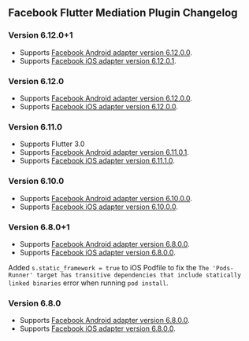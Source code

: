 ## Facebook Flutter Mediation Plugin Changelog

### Version 6.12.0+1

* Supports [Facebook Android adapter version 6.12.0.0](https://github.com/googleads/googleads-mobile-android-mediation/blob/main/ThirdPartyAdapters/meta/CHANGELOG.md#61200).
* Supports [Facebook iOS adapter version 6.12.0.1](https://github.com/googleads/googleads-mobile-ios-mediation/blob/main/adapters/Meta/CHANGELOG.md#version-61201).

### Version 6.12.0

* Supports [Facebook Android adapter version 6.12.0.0](https://github.com/googleads/googleads-mobile-android-mediation/blob/main/ThirdPartyAdapters/meta/CHANGELOG.md#61200).
* Supports [Facebook iOS adapter version 6.12.0.0](https://github.com/googleads/googleads-mobile-ios-mediation/blob/main/adapters/Meta/CHANGELOG.md#version-61200).

### Version 6.11.0

* Supports Flutter 3.0
* Supports [Facebook Android adapter version 6.11.0.1](https://github.com/googleads/googleads-mobile-android-mediation/blob/main/ThirdPartyAdapters/meta/CHANGELOG.md#61101).
* Supports [Facebook iOS adapter version 6.11.1.0](https://github.com/googleads/googleads-mobile-ios-mediation/blob/main/adapters/Meta/CHANGELOG.md#version-61110).

### Version 6.10.0

* Supports [Facebook Android adapter version 6.10.0.0](https://github.com/googleads/googleads-mobile-android-mediation/blob/master/ThirdPartyAdapters/facebook/CHANGELOG.md#6900).
* Supports [Facebook iOS adapter version 6.10.0.0](https://github.com/googleads/googleads-mobile-ios-mediation/blob/master/adapters/Facebook/CHANGELOG.md#version-6901).


### Version 6.8.0+1

* Supports [Facebook Android adapter version 6.8.0.0](https://github.com/googleads/googleads-mobile-android-mediation/blob/master/ThirdPartyAdapters/facebook/CHANGELOG.md#6800).
* Supports [Facebook iOS adapter version 6.8.0.0](https://github.com/googleads/googleads-mobile-ios-mediation/blob/master/adapters/Facebook/CHANGELOG.md#version-6800).

Added `s.static_framework = true` to iOS Podfile to fix
the `The 'Pods-Runner' target has transitive dependencies that include statically linked binaries`
error when running `pod install`.

### Version 6.8.0

* Supports [Facebook Android adapter version 6.8.0.0](https://github.com/googleads/googleads-mobile-android-mediation/blob/master/ThirdPartyAdapters/facebook/CHANGELOG.md#6800).
* Supports [Facebook iOS adapter version 6.8.0.0](https://github.com/googleads/googleads-mobile-ios-mediation/blob/master/adapters/Facebook/CHANGELOG.md#version-6800).
